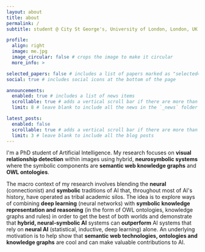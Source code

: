 ```yaml
---
layout: about
title: about
permalink: /
subtitle: student @ City St George's, University of London, London, UK

profile:
  align: right
  image: me.jpg
  image_circular: false # crops the image to make it circular
  more_info: >

selected_papers: false # includes a list of papers marked as "selected={true}"
social: true # includes social icons at the bottom of the page

announcements:
  enabled: true # includes a list of news items
  scrollable: true # adds a vertical scroll bar if there are more than 3 news items
  limit: 8 # leave blank to include all the news in the `_news` folder

latest_posts:
  enabled: false
  scrollable: true # adds a vertical scroll bar if there are more than 3 new posts items
  limit: 3 # leave blank to include all the blog posts
---
```


I'm a PhD student of Artificial Intelligence. My research focuses on **visual relationship detection** within images using hybrid, **neurosymbolic systems** where the symbolic components are **semantic web knowledge graphs** and **OWL ontologies**.

The macro context of my research involves blending the **neural** (connectionist) and **symbolic** traditions of AI that, throughout most of AI's history, have operated as tribal academic silos. The idea is to explore ways of combining **deep learning** (neural networks) with **symbolic knowledge representation and reasoning** (in the form of OWL ontologies, knowledge graphs and rules) in order to get the best of both worlds and demonstrate that **hybrid, neural-symbolic AI** systems can **outperform** AI systems that rely on **neural AI** (statistical, inductive, deep learning) alone.  An underlying motivation is to help show that **semantic web technologies, ontologies and knowledge graphs** are cool and can make valuable contributions to AI.
